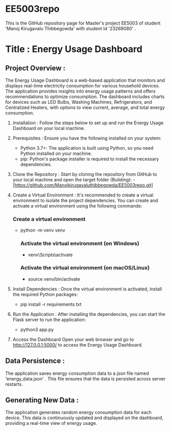 # EE5003repo 
This is the GitHub repository page for Master's project EE5003 of student 'Manoj Kirugavalu Thibbegowda' with student Id '23269080' .

# Title : Energy Usage Dashboard

## Project Overview :

The Energy Usage Dashboard is a web-based application that monitors and displays real-time electricity consumption for various household devices. The application provides insights into energy usage patterns and offers recommendations to optimize consumption. The dashboard includes charts for devices such as LED Bulbs, Washing Machines, Refrigerators, and Centralized Heaters, with options to view current, average, and total energy consumption.

1. Installation :
    Follow the steps below to set up and run the Energy Usage Dashboard on your local machine.

2. Prerequisites :
    Ensure you have the following installed on your system:

      - Python 3.7+: The application is built using Python, so you need Python installed on your machine.
      - pip: Python's package installer is required to install the necessary dependencies.

3. Clone the Repository :
    Start by cloning the repository from GitHub to your local machine and open the target folder (Building):
       - [https://github.com/Manojkirugavaluthibbegowda/EE5003repo.git]

5. Create a Virtual Environment :
    It's recommended to create a virtual environment to isolate the project dependencies. You can create and           activate a virtual environment using the following commands:

    ### Create a virtual environment
      - python -m venv venv

        ### Activate the virtual environment (on Windows)
          - venv\Scripts\activate

        ### Activate the virtual environment (on macOS/Linux)
          - source venv/bin/activate
              
6. Install Dependencies :
    Once the virtual environment is activated, install the required Python packages:
   
    - pip install -r requirements.txt
  
7. Run the Application :
    After installing the dependencies, you can start the Flask server to run the application:
   
    - python3 app.py
  
8. Access the Dashboard
    Open your web browser and go to http://127.0.0.1:5000/ to access the Energy Usage Dashboard.



## Data Persistence :
The application saves energy consumption data to a json file named 'energy_data.json' . This file ensures that the data is persisted across server restarts.

## Generating New Data :
The application generates random energy consumption data for each device. This data is continuously updated and displayed on the dashboard, providing a real-time view of energy usage.
